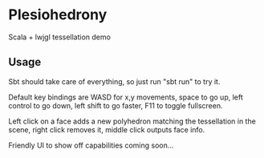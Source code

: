 Plesiohedrony
=============

Scala + lwjgl tessellation demo

Usage
-----

Sbt should take care of everything, so just run "sbt run" to try it.

Default key bindings are WASD for x,y movements, space to go up, left control to go down, left shift to go faster, F11 to toggle fullscreen.

Left click on a face adds a new polyhedron matching the tessellation in the scene, right click removes it, middle click outputs face info.

Friendly UI to show off capabilities coming soon...
